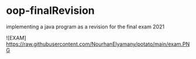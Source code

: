 # oop-finalRevision
implementing a java program as a revision for the final exam 2021

![EXAM]
https://raw.githubusercontent.com/NourhanElyamany/potato/main/exam.PNG
